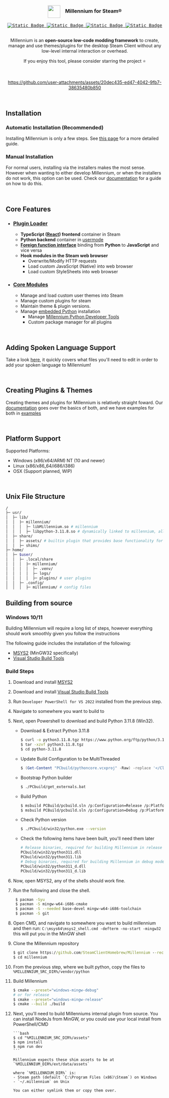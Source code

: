 <div align="center">
<!-- <img src="https://i.imgur.com/9qYPFSA.png" alt="Alt text" width="40">
  ## Millennium for Steam® -->

<h3><img align="center" height="40" src="https://i.imgur.com/9qYPFSA.png"> &nbsp; &nbsp;Millennium for Steam®</h3>

<kbd>
  <a href="https://steambrew.app/discord">
      <img alt="Static Badge" src="https://img.shields.io/badge/discord-green?labelColor=151B23&color=151B23&style=for-the-badge&logo=discord&logoColor=white" href="#">
  </a>
</kbd>
<kbd>
  <a href="https://steambrew.app">
      <img alt="Static Badge" src="https://img.shields.io/badge/website-green?labelColor=151B23&color=151B23&style=for-the-badge&logo=firefoxbrowser&logoColor=white" href="#">
  </a>
</kbd>
<kbd>
  <a href="https://docs.steambrew.app">
      <img alt="Static Badge" src="https://img.shields.io/badge/documentation-green?labelColor=151B23&color=151B23&style=for-the-badge&logo=readthedocs&logoColor=white" href="#">
  </a>
</kbd>
<kbd>
  <a href="#"  title="Lines of Code">
      <img alt="Static Badge" src="https://img.shields.io/endpoint?url=https%3A%2F%2Floc-counter.onrender.com%2F%3Frepo%3Dshdwmtr%2Fmillennium%26branch%3Dmain%26languages%3DC%252B%252B%2CC%2520Header%26ignored%3Dvendor&style=for-the-badge&labelColor=%23151B23&color=%23151B23&logo=coderwall&label=%20Lines of Code&logoColor=white">
  </a>
</kbd>

<br>
<br>

Millennium is an **open-source low-code modding framework** to create, manage and use themes/plugins for the desktop Steam Client without any low-level internal interaction or overhead.

If you enjoy this tool, please consider starring the project ⭐

<br>

<!-- credits to https://github.com/clawdius for this intro video -->

https://github.com/user-attachments/assets/20dec435-ed47-4042-9fb7-38635480b850

<br>
</div>

## Installation

### Automatic Installation (Recommended)

Installing Millennium is only a few steps. See [this page](https://docs.steambrew.app/users/installing#automatic) for a more detailed guide.

### Manual Installation

For normal users, installing via the installers makes the most sense. However when wanting to either develop Millennium, or when the installers do not work, this option can be used. Check our [documentation](https://docs.steambrew.app/users/installing#manual) for a guide on how to do this.

&nbsp;

## Core Features

-   ### [Plugin Loader](/src/)
    -   **TypeScript ([React](https://react.dev/)) frontend** container in Steam
    -   **Python backend** container in [usermode](https://en.wikipedia.org/wiki/User-Mode_Driver_Framework)
    -   **[Foreign function interface](https://en.wikipedia.org/wiki/Foreign_function_interface)** binding from **Python** to **JavaScript** and vice versa
    -   **Hook modules in the Steam web browser**
        -   Overwrite/Modify HTTP requests
        -   Load custom JavaScript (Native) into web browser
        -   Load custom StyleSheets into web browser
-   ### [Core Modules](/assets/)
    -   Manage and load custom user themes into Steam
    -   Manage custom plugins for steam
    -   Maintain theme & plugin versions.
    -   Manage [embedded Python](https://www.python.org/downloads/release/python-3118/) installation
        -   Manage [Millennium Python Developer Tools](https://pypi.org/project/millennium/)
        -   Custom package manager for all plugins

&nbsp;

## Adding Spoken Language Support

Take a look [here](./assets#adding-languages), it quickly covers what files you'll need to edit in order to add your spoken language to Millennium!

&nbsp;

## Creating Plugins & Themes

Creating themes and plugins for Millennium is relatively straight foward. Our [documentation](https://docs.steambrew.app/developers) goes over the basics of both,
and we have examples for both in [examples](./examples)

&nbsp;

## Platform Support

Supported Platforms:

-   Windows (x86/x64/ARM) NT (10 and newer)
-   Linux (x86/x86_64/i686/i386)
-   OSX (Support planned, WIP)

&nbsp;

## Unix File Structure

```bash
/
├─ usr/
│  ├─ lib/
│  │  ├─ millennium/
│  │  │  ├─ libMillennium.so # millennium
│  │  │  ├─ libpython-3.11.8.so # dynamically linked to millennium, allows user plugin backends to run
│  ├─ share/
│  │  ├─ assets/ # builtin plugin that provides base functionality for millennium.
│  │  ├─ shims/
├─ home/
│  ├─ $user/
│  │  ├─ .local/share
│  │  │  ├─ millennium/
│  │  │  │  ├─ .venv/
│  │  │  │  ├─ logs/
│  │  │  │  ├─ plugins/ # user plugins
│  │  ├─ .config/
│  │  │  ├─ millennium/ # config files
```

## Building from source

### Windows 10/11

Building Millennium will require a long list of steps, however everything should work smoothly given you follow the instructions

The following guide includes the installation of the following:

-   [MSYS2](https://repo.msys2.org/distrib/x86_64/msys2-x86_64-20241208.exe) (MinGW32 specifically)
-   [Visual Studio Build Tools ](https://aka.ms/vs/17/release/vs_BuildTools.exe)

### Build Steps

1.  Download and install [MSYS2](https://repo.msys2.org/distrib/x86_64/msys2-x86_64-20241208.exe)
1.  Download and install [Visual Studio Build Tools](https://aka.ms/vs/17/release/vs_BuildTools.exe)
1.  Run `Developer PowerShell for VS 2022` installed from the previous step.
1.  Navigate to somewhere you want to build to
1.  Next, open Powershell to download and build Python 3.11.8 (Win32).

    - Download & Extract Python 3.11.8

        ```bash
        $ curl -o python3.11.8.tgz https://www.python.org/ftp/python/3.11.8/Python-3.11.8.tgz
        $ tar -xzvf python3.11.8.tgz
        $ cd python-3.11.8
        ```

    - Update Build Configuration to be MultiThreaded

        ```ps1
        $ (Get-Content "PCbuild/pythoncore.vcxproj" -Raw) -replace '</ClCompile>', '<RuntimeLibrary Condition="`$(Configuration)|`$(Platform)"=="Release|Win32">MultiThreaded</RuntimeLibrary><RuntimeLibrary Condition="`$(Configuration)|`$(Platform)"=="Debug|Win32">MultiThreadedDebug</RuntimeLibrary></ClCompile>' | Set-Content "PCbuild/pythoncore.vcxproj"
        ```

    - Bootstrap Python builder

        ```bash
        $ ./PCbuild/get_externals.bat
        ```

    - Build Python

        ```bash
        $ msbuild PCBuild/pcbuild.sln /p:Configuration=Release /p:Platform=Win32 /p:RuntimeLibrary=MT
        $ msbuild PCBuild/pcbuild.sln /p:Configuration=Debug /p:Platform=Win32 /p:RuntimeLibrary=MT
        ```

    - Check Python version

        ```bash
        $ ./PCbuild/win32/python.exe --version
        ```

    - Check the following items have been built, you'll need them later
        ```bash
        # Release binaries, required for building Millennium in release mode
        PCbuild/win32/python311.dll
        PCbuild/win32/python311.lib
        # Debug binaries, required for building Millennium in debug mode
        PCbuild/win32/python311_d.dll
        PCbuild/win32/python311_d.lib
        ```

1.  Now, open MSYS2, any of the shells should work fine.
1.  Run the following and close the shell.
    ```bash
     $ pacman -Syu
     $ pacman -S mingw-w64-i686-cmake
     $ pacman -S --needed base-devel mingw-w64-i686-toolchain
     $ pacman -S git
    ```
1.  Open CMD, and navigate to somewhere you want to build millennium and then run:
    `C:\msys64\msys2_shell.cmd -defterm -no-start -mingw32` this will put you in the MinGW shell
1.  Clone the Millennium repository
    ```cmd
    $ git clone https://github.com/SteamClientHomebrew/Millennium --recursive
    $ cd millennium
    ```
1.  From the previous step, where we built python, copy the files to `%MILLENNIUM_SRC_DIR%/vendor/python`
1.  Build Millennium

    ```bash
    $ cmake --preset="windows-mingw-debug"
    # or for release
    $ cmake --preset="windows-mingw-release"
    $ cmake --build ./build
    ```

1.  Next, you'll need to build Millenniums internal plugin from source.
    You can install NodeJs from MinGW, or you could use your local install from PowerShell/CMD

        ```bash
        $ cd "%MILLENNIUM_SRC_DIR%/assets"
        $ npm install
        $ npm run dev
        ```

        Millennium expects these shim assets to be at `%MILLENNIUM_DIR%/ext/data/assets`

        where `%MILLENNIUM_DIR%` is:
        - Steam path (default `C:\Program Files (x86)\Steam`) on Windows
        - `~/.millennium` on Unix

        You can either symlink them or copy them over.
